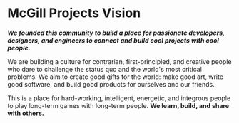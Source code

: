 # McGill Projects Vision


***We founded this community to build a place for passionate developers, designers, and engineers to connect and build cool projects with cool people.***

We are building a culture for contrarian, first-principled, and creative people who dare to challenge the status quo and the world's most critical problems. We aim to create good gifts for the world: make good art, write good software, and build good products for ourselves and our friends. 
 
This is a place for hard-working, intelligent, energetic, and integrous people to play long-term games with long-term people. **We learn, build, and share with others.**
